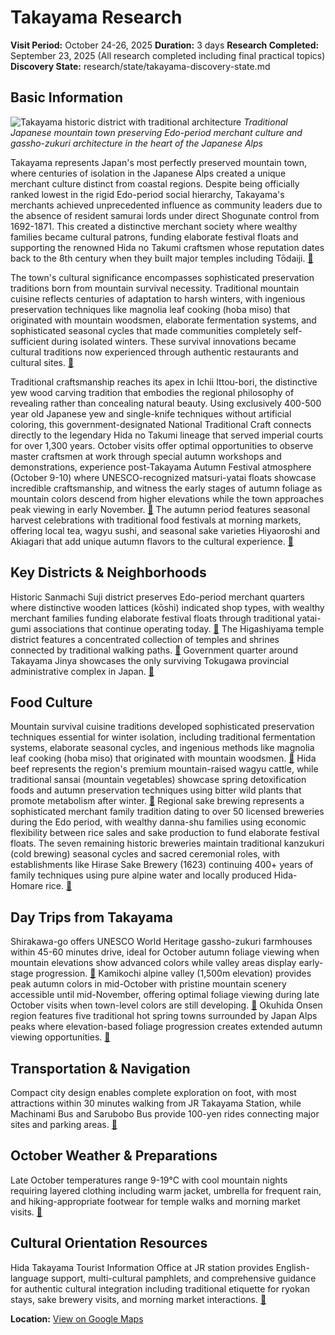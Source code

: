 # Takayama Research

**Visit Period:** October 24-26, 2025
**Duration:** 3 days
**Research Completed:** September 23, 2025 (All research completed including final practical topics)
**Discovery State:** research/state/takayama-discovery-state.md

## Basic Information

![Takayama historic district with traditional architecture](https://res-4.cloudinary.com/jnto/image/upload/w_750,h_503,c_fill,f_auto,fl_lossy,q_auto/v1508517296/gifu/Gifu1334_1.jpg)
*Traditional Japanese mountain town preserving Edo-period merchant culture and gassho-zukuri architecture in the heart of the Japanese Alps*

Takayama represents Japan's most perfectly preserved mountain town, where centuries of isolation in the Japanese Alps created a unique merchant culture distinct from coastal regions. Despite being officially ranked lowest in the rigid Edo-period social hierarchy, Takayama's merchants achieved unprecedented influence as community leaders due to the absence of resident samurai lords under direct Shogunate control from 1692-1871. This created a distinctive merchant society where wealthy families became cultural patrons, funding elaborate festival floats and supporting the renowned Hida no Takumi craftsmen whose reputation dates back to the 8th century when they built major temples including Tōdaiji. [🔗](https://www.japan-guide.com/e/e5903.html)

The town's cultural significance encompasses sophisticated preservation traditions born from mountain survival necessity. Traditional mountain cuisine reflects centuries of adaptation to harsh winters, with ingenious preservation techniques like magnolia leaf cooking (hoba miso) that originated with mountain woodsmen, elaborate fermentation systems, and sophisticated seasonal cycles that made communities completely self-sufficient during isolated winters. These survival innovations became cultural traditions now experienced through authentic restaurants and cultural sites. [🔗](https://www.maff.go.jp/e/policies/market/k_ryouri/areastory/1416/index.html)

Traditional craftsmanship reaches its apex in Ichii Ittou-bori, the distinctive yew wood carving tradition that embodies the regional philosophy of revealing rather than concealing natural beauty. Using exclusively 400-500 year old Japanese yew and single-knife techniques without artificial coloring, this government-designated National Traditional Craft connects directly to the legendary Hida no Takumi lineage that served imperial courts for over 1,300 years. October visits offer optimal opportunities to observe master craftsmen at work through special autumn workshops and demonstrations, experience post-Takayama Autumn Festival atmosphere (October 9-10) where UNESCO-recognized matsuri-yatai floats showcase incredible craftsmanship, and witness the early stages of autumn foliage as mountain colors descend from higher elevations while the town approaches peak viewing in early November. [🔗](https://kogeijapan.com/locale/en_US/ichiiittobori/) The autumn period features seasonal harvest celebrations with traditional food festivals at morning markets, offering local tea, wagyu sushi, and seasonal sake varieties Hiyaoroshi and Akiagari that add unique autumn flavors to the cultural experience. [🔗](https://www.hida.jp/english/festivalsandevents/4000209.html)

## Key Districts & Neighborhoods

Historic Sanmachi Suji district preserves Edo-period merchant quarters where distinctive wooden lattices (kōshi) indicated shop types, with wealthy merchant families funding elaborate festival floats through traditional yatai-gumi associations that continue operating today. [🔗](https://www.japan-guide.com/e/e5900.html) The Higashiyama temple district features a concentrated collection of temples and shrines connected by traditional walking paths. [🔗](https://www.hida.jp/english/touristattractions/takayamacity/) Government quarter around Takayama Jinya showcases the only surviving Tokugawa provincial administrative complex in Japan. [🔗](https://jinya.gifu.jp/en/)

## Food Culture

Mountain survival cuisine traditions developed sophisticated preservation techniques essential for winter isolation, including traditional fermentation systems, elaborate seasonal cycles, and ingenious methods like magnolia leaf cooking (hoba miso) that originated with mountain woodsmen. [🔗](https://www.maff.go.jp/e/policies/market/k_ryouri/areastory/1416/index.html) Hida beef represents the region's premium mountain-raised wagyu cattle, while traditional sansai (mountain vegetables) showcase spring detoxification foods and autumn preservation techniques using bitter wild plants that promote metabolism after winter. [🔗](https://www.hida.jp/english/gourmet/) Regional sake brewing represents a sophisticated merchant family tradition dating to over 50 licensed breweries during the Edo period, with wealthy danna-shu families using economic flexibility between rice sales and sake production to fund elaborate festival floats. The seven remaining historic breweries maintain traditional kanzukuri (cold brewing) seasonal cycles and sacred ceremonial roles, with establishments like Hirase Sake Brewery (1623) continuing 400+ years of family techniques using pure alpine water and locally produced Hida-Homare rice. [🔗](https://www.japan.travel/en/spot/153/)

## Day Trips from Takayama

Shirakawa-go offers UNESCO World Heritage gassho-zukuri farmhouses within 45-60 minutes drive, ideal for October autumn foliage viewing when mountain elevations show advanced colors while valley areas display early-stage progression. [🔗](https://visitgifu.com/see-do/shirakawa-go/) Kamikochi alpine valley (1,500m elevation) provides peak autumn colors in mid-October with pristine mountain scenery accessible until mid-November, offering optimal foliage viewing during late October visits when town-level colors are still developing. [🔗](https://www.kamikochi.or.jp/english/) Okuhida Onsen region features five traditional hot spring towns surrounded by Japan Alps peaks where elevation-based foliage progression creates extended autumn viewing opportunities. [🔗](https://www.hida.jp/english/stay/)

## Transportation & Navigation
Compact city design enables complete exploration on foot, with most attractions within 30 minutes walking from JR Takayama Station, while Machinami Bus and Sarubobo Bus provide 100-yen rides connecting major sites and parking areas. [🔗](https://www.hida.jp/english/traveltips/practicalguide/4000219.html)

## October Weather & Preparations
Late October temperatures range 9-19°C with cool mountain nights requiring layered clothing including warm jacket, umbrella for frequent rain, and hiking-appropriate footwear for temple walks and morning market visits. [🔗](https://www.agatetravel.com/japan/takayama/weather-in-october.html)

## Cultural Orientation Resources
Hida Takayama Tourist Information Office at JR station provides English-language support, multi-cultural pamphlets, and comprehensive guidance for authentic cultural integration including traditional etiquette for ryokan stays, sake brewery visits, and morning market interactions. [🔗](https://www.hida.jp/english/traveltips/practicalguide/4000111.html)

**Location:** [View on Google Maps](https://www.google.com/maps/place/Takayama,+Gifu,+Japan/@36.1572222,137.2513889,13z)